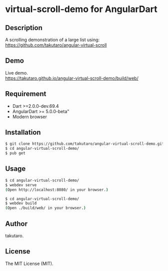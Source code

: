# virtual-scroll-demo for AngularDart

## Description

A scrolling demonstration of a large list using:<br>
<https://github.com/takutaro/angular-virtual-scroll>

## Demo

Live demo.<br>
<https://takutaro.github.io/angular-virtual-scroll-demo/build/web/>

## Requirement

* Dart >=2.0.0-dev.69.4
* AngularDart >= 5.0.0-beta"
* Modern browser

## Installation

```bash
$ git clone https://github.com/takutaro/angular-virtual-scroll-demo.git
$ cd angular-virtual-scroll-demo/
$ pub get
```

## Usage

```bash
$ cd angular-virtual-scroll-demo/
$ webdev serve
(Open http://localhost:8080/ in your browser.)
```

```bash
$ cd angular-virtual-scroll-demo/
$ webdev build
(Open ./build/web/ in your browser.)
```

## Author

takutaro.

## License

The MIT License (MIT).
